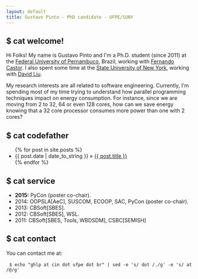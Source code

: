 ```yaml
---
layout: default
title: Gustavo Pinto - PhD candidate - UFPE/SUNY
---
```


## $ cat welcome!</h3>

Hi Folks! My name is Gustavo Pinto and I'm a Ph.D. student (since 2011) at the <a href="http://cin.ufpe.br">Federal University of Pernambuco</a>, Brazil, working with <a href="https://sites.google.com/a/cin.ufpe.br/castor/">Fernando Castor</a >. I also spent some time at the <a href="binghamton.edu">State University of New York</a>, working with <a href="http://www.cs.binghamton.edu/~davidl/">David Liu</a>.

My research interests are all related to software engineering. Currently, I'm spending most of my time trying to understand how parallel programming techniques impact on energy consumption. For instance, since we are moving from 2 to 32, 64 or even 128 cores, how can we save energy knowing that a 32 core processor consumes more power than one with 2 cores?

<!--<p>I received my Master of Computer Science at the <a
href="http://www.inf.ufpr.br">Federal University of Paraná</a>, Brazil after a bachelor's degree in Computer Science at the <a
href="http://www.cesupa.br">University Center of Pará</a>, Brazil.</p>-->

## $ cat codefather
<ul class="posts">
{% for post in site.posts %}
<li><span>{{ post.date | date_to_string }}</span> &raquo; <a href="{{ post.url }}">{{ post.title }}</a></li>
{% endfor %}
</ul>


## $ cat service

<ul class="posts">
<li><b>2015:</b> PyCon (poster co-chair).</li>
<li>2014:</b> OOPSLA[AeC], SUSCOM, ECOOP, SAC, PyCon (poster co-chair).</li>
<li>2013:</b> CBSoft[SBES].</li>
<li>2012:</b> CBSoft[SBES], WSL.</li>
<li>2011:</b> CBSoft[SBES, Tools, WBDSDM], CSBC[SEMISH]</li>
</ul>

<!-- ### $ cat OSS_projects

<p>
  <!-- <a href="http://haskell-br.org">haskell-br.org</a><br />
  <a href="http://euescritor.com.br">euescritor.com.br</a><br />
  <a href="http://propost.com.br">propost.com.br</a><br />
  <a href="https://github.com/spgroup/groundhog">Groundhog Crawler</a><br />
</p>-->


## $ cat contact

<p>You can contact me at:</p>

<pre> <code>$ echo "ghlp at cin dot ufpe dot br" | sed -e 's/ dot /./g' -e 's/ at /@/g' </code></pre>
